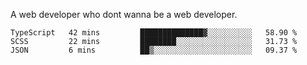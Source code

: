 A web developer who dont wanna be a web developer.

<!--START_SECTION:waka-->

```text
TypeScript   42 mins         ██████████████▓░░░░░░░░░░   58.90 %
SCSS         22 mins         ████████░░░░░░░░░░░░░░░░░   31.73 %
JSON         6 mins          ██▒░░░░░░░░░░░░░░░░░░░░░░   09.37 %
```

<!--END_SECTION:waka-->
